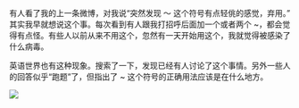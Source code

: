 有人看了我的上一条微博，对我说“突然发现 ～ 这个符号有点轻佻的感觉，弃用。” 其实我早就想说这个事。每次看到有人跟我打招呼后面加一个或者两个 ~，都会觉得有点怪。有些人以前从来不用这个，忽然有一天开始用这个，我就觉得被感染了什么病毒。

英语世界也有这种现象。搜索了一下，发现已经有人讨论了这个事情。另外一些人的回答似乎“跑题”了，但指出了 ~ 这个符号的正确用法应该是在什么地方。

![](https://substackcdn.com/image/fetch/w_1456,c_limit,f_auto,q_auto:good,fl_progressive:steep/https%3A%2F%2Fbucketeer-e05bbc84-baa3-437e-9518-adb32be77984.s3.amazonaws.com%2Fpublic%2Fimages%2Fe5367b96-a3f9-4e53-bd02-7126f651f01c_1024x850.jpeg)
